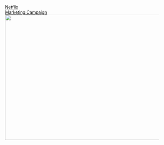 [Netflix](https://public.tableau.com/views/Netflix__17196685903560/Dashboard1?:language=en-US&:sid=&:display_count=n&:origin=viz_share_link)<br>
[Marketing Campaign](https://github.com/clarentcelsia/Analytics/blob/master/summary/Marketing%20Campaign.pdf) <br>
<img src=https://github.com/clarentcelsia/ML-Models/assets/66846357/39efb2ad-2bff-4239-9c20-742eae768604 height=410 width=790></img>
<br>



